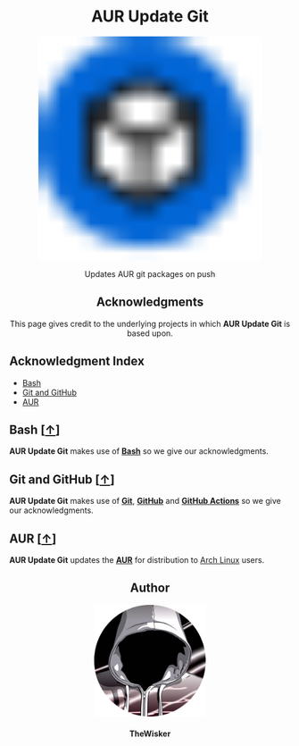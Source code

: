 <h1 align="center">AUR Update Git</h1>
<div align="center">
    <a href="https://github.com/TheWisker/aur-update-git">
        <img width="400" src="./assets/logo.svg">
    </a>
</div>
<p align="center">Updates AUR git packages on push</p>

<h2 align="center">Acknowledgments</h2>

<p align= "center">This page gives credit to the underlying projects in which <b>AUR Update Git</b> is based upon.</p>

## Acknowledgment Index

- [Bash][bash-hook]
- [Git and GitHub][git-hook]
- [AUR][aur-hook]

## Bash [[↑][index]]

**AUR Update Git** makes use of **[Bash][bash]** so we give our acknowledgments.

## Git and GitHub [[↑][index]]

**AUR Update Git** makes use of **[Git][git]**, **[GitHub][github]** and **[GitHub Actions][github-actions]** so we give our acknowledgments.

## AUR [[↑][index]]

**AUR Update Git** updates the **[AUR][aur]** for distribution to [Arch Linux][arch-linux] users.

<h2 align="center">Author</h2>
<div align="center">
    <a href="https://github.com/TheWisker">
        <img width="200" height="200" src="./assets/profile.png"></img>
    </a>
</div>
<h4 align="center">TheWisker</h4>

[index]: https://github.com/TheWisker/aur-update-git/blob/master/ACKNOWLEDGMENTS.md#acknowledgment-index
[bash-hook]: https://github.com/TheWisker/aur-update-git/blob/master/ACKNOWLEDGMENTS.md#bash-
[git-hook]: https://github.com/TheWisker/aur-update-git/blob/master/ACKNOWLEDGMENTS.md#git-and-github-
[aur-hook]: https://github.com/TheWisker/aur-update-git/blob/master/ACKNOWLEDGMENTS.md#aur-
[bash]: https://www.gnu.org/software/bash/
[git]: https://git-scm.com/
[github]: https://github.com/
[github-actions]: https://github.com/features/actions
[aur]: https://aur.archlinux.org/
[arch-linux]: https://archlinux.org/
